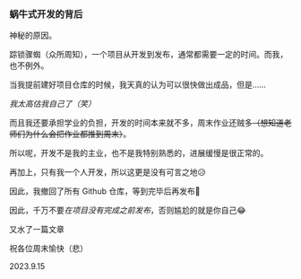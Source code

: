 ### 蜗牛式开发的背后

神秘的原因。

    

踪锁骤蜘（众所周知），一个项目从开发到发布，通常都需要一定的时间。而我，也不例外。

当我提前建好项目仓库的时候，我天真的认为可以很快做出成品，但是……

*我太高估我自己了（笑）*

而且我还要承担学业的负担，开发的时间本来就不多，周末作业还贼多~~（想知道老师们为什么会把作业都推到周末）~~。

所以呢，开发不是我的主业，也不是我特别熟悉的，进展缓慢是很正常的。

再加上，只有我一个人开发，所以这更是没有可言之地😥

因此，我撤回了所有 Github 仓库，等到完毕后再发布🤔

因此，千万不要*在项目没有完成之前发布*，否则尴尬的就是你自己😂

又水了一篇文章

祝各位周末愉快（悲）

2023.9.15
